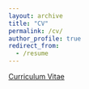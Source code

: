 ```yaml
---
layout: archive
title: "CV"
permalink: /cv/
author_profile: true
redirect_from:
  - /resume
---
```


[Curriculum Vitae](./RoshanRNair_resume.pdf)

